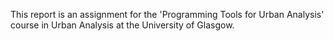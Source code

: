 This report is an assignment for the 'Programming Tools for Urban Analysis' course in Urban Analysis at the University of Glasgow.
